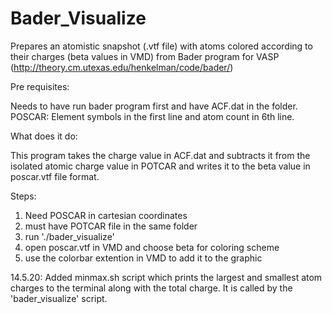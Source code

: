 # Bader_Visualize
Prepares an atomistic snapshot (.vtf file) with atoms colored according to their charges (beta values in VMD) from Bader program for VASP (http://theory.cm.utexas.edu/henkelman/code/bader/)

Pre requisites:

Needs to have run bader program first and have ACF.dat in the folder. 
POSCAR: Element symbols in the first line and atom count in 6th line.

What does it do:

This program takes the charge value in ACF.dat and subtracts it from the isolated atomic charge value in POTCAR and writes it to the beta value in poscar.vtf file format.

Steps:
1. Need POSCAR in cartesian coordinates
2. must have POTCAR file in the same folder
3. run './bader_visualize'
4. open poscar.vtf in VMD and choose beta for coloring scheme
5. use the colorbar extention in VMD to add it to the graphic


14.5.20: Added minmax.sh script which prints the largest and smallest atom charges to the terminal along with the total charge. It is called by the 'bader_visualize' script.
